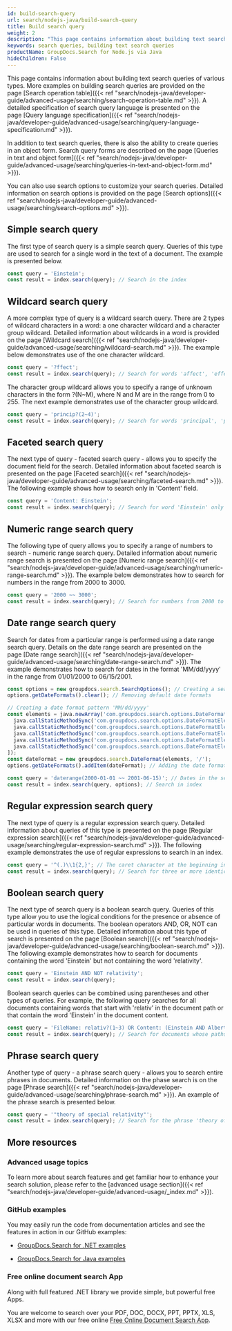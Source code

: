```yaml
---
id: build-search-query
url: search/nodejs-java/build-search-query
title: Build search query
weight: 2
description: "This page contains information about building text search queries of various types. More examples on building search queries are provided on the page"
keywords: search queries, building text search queries
productName: GroupDocs.Search for Node.js via Java
hideChildren: False
---
```

This page contains information about building text search queries of various types. More examples on building search queries are provided on the page [Search operation table]({{< ref "search/nodejs-java/developer-guide/advanced-usage/searching/search-operation-table.md" >}}). A detailed specification of search query language is presented on the page [Query language specification]({{< ref "search/nodejs-java/developer-guide/advanced-usage/searching/query-language-specification.md" >}}).

In addition to text search queries, there is also the ability to create queries in an object form. Search query forms are described on the page [Queries in text and object form]({{< ref "search/nodejs-java/developer-guide/advanced-usage/searching/queries-in-text-and-object-form.md" >}}).

You can also use search options to customize your search queries. Detailed information on search options is provided on the page [Search options]({{< ref "search/nodejs-java/developer-guide/advanced-usage/searching/search-options.md" >}}).

## Simple search query

The first type of search query is a simple search query. Queries of this type are used to search for a single word in the text of a document. The example is presented below.

```javascript
const query = 'Einstein';
const result = index.search(query); // Search in the index
```

## Wildcard search query

A more complex type of query is a wildcard search query. There are 2 types of wildcard characters in a word: a one character wildcard and a character group wildcard. Detailed information about wildcards in a word is provided on the page [Wildcard search]({{< ref "search/nodejs-java/developer-guide/advanced-usage/searching/wildcard-search.md" >}}). The example below demonstrates use of the one character wildcard.

```javascript
const query = '?ffect';
const result = index.search(query); // Search for words 'affect', 'effect', ets.
```

The character group wildcard allows you to specify a range of unknown characters in the form ?(N~M), where N and M are in the range from 0 to 255. The next example demonstrates use of the character group wildcard.

```javascript
const query = 'princip?(2~4)';
const result = index.search(query); // Search for words 'principal', 'principle', 'principles', 'principally', ets.
```

## Faceted search query

The next type of query - faceted search query - allows you to specify the document field for the search. Detailed information about faceted search is presented on the page [Faceted search]({{< ref "search/nodejs-java/developer-guide/advanced-usage/searching/faceted-search.md" >}}). The following example shows how to search only in 'Content' field.

```javascript
const query = 'Content: Einstein';
const result = index.search(query); // Search for word 'Einstein' only in 'Content' field
```

## Numeric range search query

The following type of query allows you to specify a range of numbers to search - numeric range search query. Detailed information about numeric range search is presented on the page [Numeric range search]({{< ref "search/nodejs-java/developer-guide/advanced-usage/searching/numeric-range-search.md" >}}). The example below demonstrates how to search for numbers in the range from 2000 to 3000.

```javascript
const query = '2000 ~~ 3000';
const result = index.search(query); // Search for numbers from 2000 to 3000
```

## Date range search query

Search for dates from a particular range is performed using a date range search query. Details on the date range search are presented on the page [Date range search]({{< ref "search/nodejs-java/developer-guide/advanced-usage/searching/date-range-search.md" >}}). The example demonstrates how to search for dates in the format 'MM/dd/yyyy' in the range from 01/01/2000 to 06/15/2001.

```javascript
const options = new groupdocs.search.SearchOptions(); // Creating a search options object
options.getDateFormats().clear(); // Removing default date formats

// Creating a date format pattern 'MM/dd/yyyy'
const elements = java.newArray('com.groupdocs.search.options.DateFormatElement', [
  java.callStaticMethodSync('com.groupdocs.search.options.DateFormatElement', 'getMonthTwoDigits'),
  java.callStaticMethodSync('com.groupdocs.search.options.DateFormatElement', 'getDateSeparator'),
  java.callStaticMethodSync('com.groupdocs.search.options.DateFormatElement', 'getDayOfMonthTwoDigits'),
  java.callStaticMethodSync('com.groupdocs.search.options.DateFormatElement', 'getDateSeparator'),
  java.callStaticMethodSync('com.groupdocs.search.options.DateFormatElement', 'getYearFourDigits'),
]);
const dateFormat = new groupdocs.search.DateFormat(elements, '/');
options.getDateFormats().addItem(dateFormat); // Adding the date format pattern to the date format collection

const query = 'daterange(2000-01-01 ~~ 2001-06-15)'; // Dates in the search query are always specified in the format 'yyyy-MM-dd'
const result = index.search(query, options); // Search in index
```

## Regular expression search query

The next type of query is a regular expression search query. Detailed information about queries of this type is presented on the page [Regular expression search]({{< ref "search/nodejs-java/developer-guide/advanced-usage/searching/regular-expression-search.md" >}}). The following example demonstrates the use of regular expressions to search in an index.

```javascript
const query = '^(.)\\1{2,}'; // The caret character at the beginning indicates that this is a regular expression search query
const result = index.search(query); // Search for three or more identical characters in a row
```

## Boolean search query

The next type of search query is a boolean search query. Queries of this type allow you to use the logical conditions for the presence or absence of particular words in documents. The boolean operators AND, OR, NOT can be used in queries of this type. Detailed information about this type of search is presented on the page [Boolean search]({{< ref "search/nodejs-java/developer-guide/advanced-usage/searching/boolean-search.md" >}}). The following example demonstrates how to search for documents containing the word 'Einstein' but not containing the word 'relativity'.

```javascript
const query = 'Einstein AND NOT relativity';
const result = index.search(query);
```

Boolean search queries can be combined using parentheses and other types of queries. For example, the following query searches for all documents containing words that start with 'relativ' in the document path or that contain the word 'Einstein' in the document content.

```javascript
const query = 'FileName: relativ?(1~3) OR Content: (Einstein AND Albert)';
const result = index.search(query); // Search for documents whose paths contain 'relative', 'relativity', ets., or documents containing both 'Einstein' and 'Albert' in the content
```

## Phrase search query

Another type of query - a phrase search query - allows you to search entire phrases in documents. Detailed information on the phase search is on the page [Phrase search]({{< ref "search/nodejs-java/developer-guide/advanced-usage/searching/phrase-search.md" >}}). An example of the phrase search is presented below.

```javascript
const query = '"theory of special relativity"';
const result = index.search(query); // Search for the phrase 'theory of special relativity'
```

## More resources

### Advanced usage topics

To learn more about search features and get familiar how to enhance your search solution, please refer to the [advanced usage section]({{< ref "search/nodejs-java/developer-guide/advanced-usage/_index.md" >}}).

### GitHub examples

You may easily run the code from documentation articles and see the features in action in our GitHub examples:

*   [GroupDocs.Search for .NET examples](https://github.com/groupdocs-search/GroupDocs.Search-for-.NET)
    
*   [GroupDocs.Search for Java examples](https://github.com/groupdocs-search/GroupDocs.Search-for-Java)
    

### Free online document search App

Along with full featured .NET library we provide simple, but powerful free Apps.

You are welcome to search over your PDF, DOC, DOCX, PPT, PPTX, XLS, XLSX and more with our free online [Free Online Document Search App](https://products.groupdocs.app/search).
